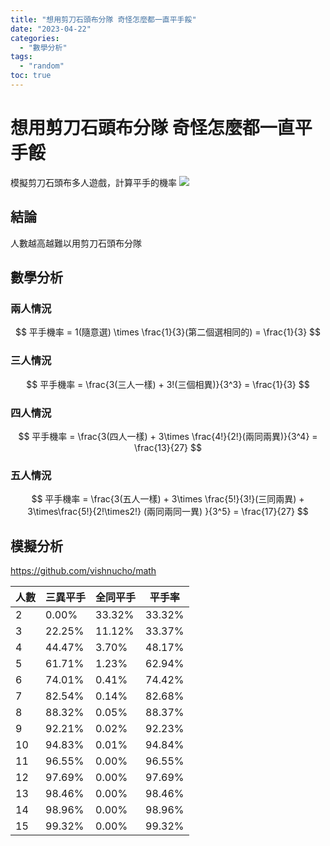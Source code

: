 ```yaml
---
title: "想用剪刀石頭布分隊 奇怪怎麼都一直平手餒"
date: "2023-04-22"
categories:
  - "數學分析"
tags:
  - "random"
toc: true
---
```


# 想用剪刀石頭布分隊 奇怪怎麼都一直平手餒

模擬剪刀石頭布多人遊戲，計算平手的機率
![](/imgs/2023/2023-04-22/tie_to_count.png)

## 結論

人數越高越難以用剪刀石頭布分隊

## 數學分析

<!--more-->

### 兩人情況

$$
平手機率 = 1(隨意選) \times \frac{1}{3}(第二個選相同的) = \frac{1}{3}
$$

### 三人情況

$$
平手機率 = \frac{3(三人一樣) + 3!(三個相異)}{3^3} = \frac{1}{3}
$$

### 四人情況

$$
平手機率 = \frac{3(四人一樣) + 3\times \frac{4!}{2!}(兩同兩異)}{3^4} = \frac{13}{27}
$$

### 五人情況

$$
平手機率 = \frac{3(五人一樣) + 3\times \frac{5!}{3!}(三同兩異) + 3\times\frac{5!}{2!\times2!} (兩同兩同一異)  }{3^5} = \frac{17}{27}
$$

## 模擬分析

https://github.com/vishnucho/math

| 人數 | 三異平手 | 全同平手 | 平手率 |
| ---- | -------- | -------- | ------ |
| 2    | 0.00%    | 33.32%   | 33.32% |
| 3    | 22.25%   | 11.12%   | 33.37% |
| 4    | 44.47%   | 3.70%    | 48.17% |
| 5    | 61.71%   | 1.23%    | 62.94% |
| 6    | 74.01%   | 0.41%    | 74.42% |
| 7    | 82.54%   | 0.14%    | 82.68% |
| 8    | 88.32%   | 0.05%    | 88.37% |
| 9    | 92.21%   | 0.02%    | 92.23% |
| 10   | 94.83%   | 0.01%    | 94.84% |
| 11   | 96.55%   | 0.00%    | 96.55% |
| 12   | 97.69%   | 0.00%    | 97.69% |
| 13   | 98.46%   | 0.00%    | 98.46% |
| 14   | 98.96%   | 0.00%    | 98.96% |
| 15   | 99.32%   | 0.00%    | 99.32% |
